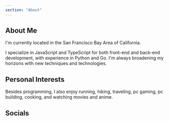 ```yaml
---
section: "About"
---
```


## About Me

I'm currently located in the San Francisco Bay Area of California.

I specialize in JavaScript and TypeScript for both front-end and back-end development, with experience in Python and Go. I'm always broadening my horizons with new techniques and technologies.

## Personal Interests

Besides programming, I also enjoy running, hiking, traveling, pc gaming, pc building, cooking, and watching movies and anime.

## Socials
